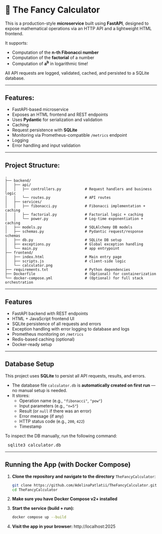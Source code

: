 # 🧮 The Fancy Calculator

This is a production-style **microservice** built using **FastAPI**, designed to expose mathematical operations via an HTTP API and a lightweight HTML frontend.

It supports:
- Computation of the **n-th Fibonacci number**
- Computation of the **factorial** of a number
- Computation of **a<sup>b</sup>** in logarithmic time!

All API requests are logged, validated, cached, and persisted to a SQLite database.

---

## Features:

- FastAPI-based microservice
- Exposes an HTML frontend and REST endpoints
- Uses **Pydantic** for serialization and validation
- Caching
- Request persistence with **SQLite**
- Monitoring via Prometheus-compatible `/metrics` endpoint
- Logging
- Error handling and input validation

---

## Project Structure:
```
.
├── backend/
│   ├── api/
│   │   ├── controllers.py           # Request handlers and business logic
│   │   └── routes.py                # API routes
│   ├── services/
│   │   ├── fibonacci.py             # Fibonacci implementation + caching
│   │   ├── factorial.py             # Factorial logic + caching
│   │   └── power.py                 # Log-time exponentiation + caching
│   ├── models.py                    # SQLAlchemy DB models
│   ├── schemas.py                   # Pydantic request/response schemas
│   ├── db.py                        # SQLite DB setup
│   ├── exceptions.py                # Global exception handling
│   └── main.py                      # app entrypoint
├── frontend/
│   ├── index.html                   # Main entry page
│   ├── scripts.js                   # client-side logic
│   └── calculator.png
├── requirements.txt                 # Python dependencies
├── Dockerfile                       # (Optional) for containerization
└── docker-compose.yml               # (Optional) for full stack orchestration
```


---

## Features

- FastAPI backend with REST endpoints
- HTML + JavaScript frontend UI
- SQLite persistence of all requests and errors
- Exception handling with error logging to database and logs
- Prometheus monitoring on `/metrics`
- Redis-based caching (optional)
- Docker-ready setup

---

## Database Setup

This project uses **SQLite** to persist all API requests, results, and errors.

- The database file `calculator.db` is **automatically created on first run** — no manual setup is needed.
- It stores:
  - Operation name (e.g., `"fibonacci"`, `"pow"`)
  - Input parameters (e.g., `"n=5"`)
  - Result (or `null` if there was an error)
  - Error message (if any)
  - HTTP status code (e.g., `200`, `422`)
  - Timestamp

To inspect the DB manually, run the following command:
<pre> sqlite3 calculator.db </pre>

---

## Running the App (with Docker Compose)

1. **Clone the repository and navigate to the directory** `TheFancyCalculator`:
    ```bash
   git clone https://github.com/AdelinaPatlatii/TheFancyCalculator.git
   cd TheFancyCalculator

2. **Make sure you have Docker Compose v2+ installed**
   
3. **Start the service (build + run):**
   ```bash
   docker compose up --build

4. **Visit the app in your browser:**
   http://localhost:2025
